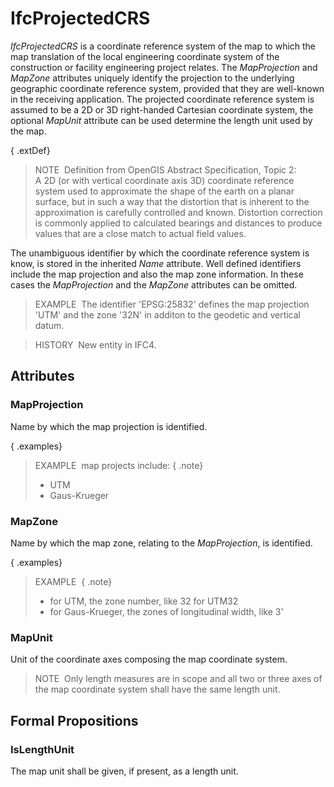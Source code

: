 # IfcProjectedCRS

_IfcProjectedCRS_ is a coordinate reference system of the map to which the map translation of the local engineering coordinate system of the construction or facility engineering project relates. The _MapProjection_ and _MapZone_ attributes uniquely identify the projection to the underlying geographic coordinate reference system, provided that they are well-known in the receiving application. The projected coordinate reference system is assumed to be a 2D or 3D right-handed Cartesian coordinate system, the optional _MapUnit_ attribute can be used determine the length unit used by the map.

{ .extDef}
> NOTE&nbsp; Definition from OpenGIS Abstract Specification, Topic 2:  
> A 2D (or with vertical coordinate axis 3D) coordinate reference system used to approximate the shape of the earth on a planar surface, but in such a way that the distortion that is inherent to the approximation is carefully controlled and known. Distortion correction is commonly applied to calculated bearings and distances to produce values that are a close match to actual field values.

The unambiguous identifier by which the coordinate reference system is know, is stored in the inherited _Name_ attribute. Well defined identifiers include the map projection and also the map zone information. In these cases the _MapProjection_ and the _MapZone_ attributes can be omitted.

> EXAMPLE&nbsp; The identifier 'EPSG:25832' defines the map projection 'UTM' and the zone '32N' in additon to the geodetic and vertical datum.

> HISTORY&nbsp; New entity in IFC4.

## Attributes

### MapProjection
Name by which the map projection is identified.

{ .examples}
> EXAMPLE&nbsp; map projects include: { .note}
> * UTM
> * Gaus-Krueger

### MapZone
Name by which the map zone, relating to the _MapProjection_, is identified. 

{ .examples}
> EXAMPLE&nbsp; { .note}
> * for UTM, the zone number, like 32 for UTM32
> * for Gaus-Krueger, the zones of longitudinal width, like 3'

### MapUnit
Unit of the coordinate axes composing the map coordinate system.
> NOTE&nbsp; Only length measures are in scope and all two or three axes of the map coordinate system shall have the same length unit.

## Formal Propositions

### IsLengthUnit
The map unit shall be given, if present, as a length unit.

